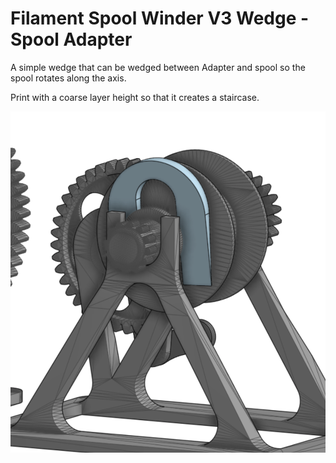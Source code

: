# Filament Spool Winder V3 Wedge - Spool Adapter

<p>A simple wedge that can be wedged between Adapter and spool so the spool rotates along the axis.</p><p>Print with a coarse layer height so that it creates a staircase.&nbsp;</p>

![images/screenshot-from-2024-03-22-20-01-56.png](images/screenshot-from-2024-03-22-20-01-56.png)